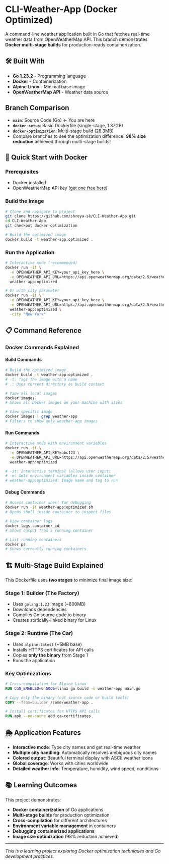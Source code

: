# CLI-Weather-App (Docker Optimized)

A command-line weather application built in Go that fetches real-time weather data from OpenWeatherMap API. This branch demonstrates **Docker multi-stage builds** for production-ready containerization.

## 🛠️ Built With

- **Go 1.23.2** - Programming language
- **Docker** - Containerization
- **Alpine Linux** - Minimal base image
- **OpenWeatherMap API** - Weather data source

## Branch Comparison

- **`main`**: Source Code (Go) ← You are here
- **`docker-setup`**: Basic Dockerfile (single-stage, 1.37GB)
- **`docker-optimization`**: Multi-stage build (28.3MB) 
- Compare branches to see the optimization difference!
**98% size reduction** achieved through multi-stage builds!

## 🚀 Quick Start with Docker

### Prerequisites
- Docker installed
- OpenWeatherMap API key ([get one free here](https://openweathermap.org/api))

### Build the Image
```bash
# Clone and navigate to project
git clone https://github.com/shreya-sk/CLI-Weather-App.git
cd CLI-Weather-App
git checkout docker-optimization

# Build the optimized image
docker build -t weather-app:optimized .
```

### Run the Application
```bash
# Interactive mode (recommended)
docker run -it \
  -e OPENWEATHER_API_KEY=your_api_key_here \
  -e OPENWEATHER_API_URL=https://api.openweathermap.org/data/2.5/weather \
  weather-app:optimized

# Or with city parameter
docker run -it \
  -e OPENWEATHER_API_KEY=your_api_key_here \
  -e OPENWEATHER_API_URL=https://api.openweathermap.org/data/2.5/weather \
  weather-app:optimized \
  -city "New York"
```

## 📋 Command Reference

### Docker Commands Explained

#### Build Commands
```bash
# Build the optimized image
docker build -t weather-app:optimized .
# -t: Tags the image with a name
# .: Uses current directory as build context

# View all local images
docker images
# Shows all Docker images on your machine with sizes

# View specific image
docker images | grep weather-app
# Filters to show only weather-app images
```

#### Run Commands
```bash
# Interactive mode with environment variables
docker run -it \
  -e OPENWEATHER_API_KEY=abc123 \
  -e OPENWEATHER_API_URL=https://api.openweathermap.org/data/2.5/weather \
  weather-app:optimized

# -it: Interactive terminal (allows user input)
# -e: Sets environment variables inside container
# weather-app:optimized: Image name and tag to run
```

#### Debug Commands
```bash
# Access container shell for debugging
docker run -it weather-app:optimized sh
# Opens shell inside container to inspect files

# View container logs
docker logs container_id
# Shows output from a running container

# List running containers
docker ps
# Shows currently running containers
```

## 🏗️ Multi-Stage Build Explained

This Dockerfile uses **two stages** to minimize final image size:

### Stage 1: Builder (The Factory)
- Uses `golang:1.23` image (~800MB)
- Downloads dependencies
- Compiles Go source code to binary
- Creates statically-linked binary for Linux

### Stage 2: Runtime (The Car)
- Uses `alpine:latest` (~5MB base)
- Installs HTTPS certificates for API calls
- Copies **only the binary** from Stage 1
- Runs the application

### Key Optimizations
```dockerfile
# Cross-compilation for Alpine Linux
RUN CGO_ENABLED=0 GOOS=linux go build -o weather-app main.go

# Copy only the binary (not source code or build tools)
COPY --from=builder /some/weather-app .

# Install certificates for HTTPS API calls
RUN apk --no-cache add ca-certificates
```

## 🌦️ Application Features

- **Interactive mode**: Type city names and get real-time weather
- **Multiple city handling**: Automatically resolves ambiguous city names
- **Colored output**: Beautiful terminal display with ASCII weather icons
- **Global coverage**: Works with cities worldwide
- **Detailed weather info**: Temperature, humidity, wind speed, conditions

## 📚 Learning Outcomes

This project demonstrates:
- **Docker containerization** of Go applications
- **Multi-stage builds** for production optimization
- **Cross-compilation** for different architectures
- **Environment variable management** in containers
- **Debugging containerized applications**
- **Image size optimization** (98% reduction achieved)

---

*This is a learning project exploring Docker optimization techniques and Go development practices.*
